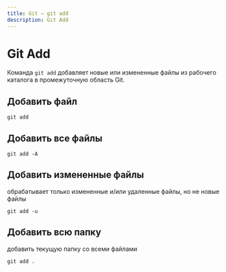 ```yaml
---
title: Git — git add
description: Git Add
---
```


# Git Add
Команда `git add` добавляет новые или измененные файлы из рабочего каталога в промежуточную область Git.

## Добавить файл
```shell
git add
```

## Добавить все файлы
```shell
git add -A
``` 

## Добавить измененные файлы
обрабатывает только измененные и/или удаленные файлы, но не новые файлы
```shell
git add -u
```

## Добавить всю папку
добавить текущую папку со всеми файлами
```shell
git add .
```
